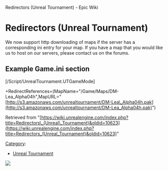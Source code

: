 Redirectors (Unreal Tournament) - Epic Wiki                    

Redirectors (Unreal Tournament)
===============================

  
We now support http downloading of maps if the server has a corresponding ini entry for your map. If you have a map that you would like us to host on our servers, please contact us on the forums.

Example Game.ini section
------------------------

\[/Script/UnrealTournament.UTGameMode\]

+RedirectReferences=(MapName="/Game/Maps/DM-Lea\_Alpha04h",MapURL="[http://s3.amazonaws.com/unrealtournament/DM-Lea\_Alpha04h.pak](http://s3.amazonaws.com/unrealtournament/DM-Lea_Alpha04h.pak)")

Retrieved from "[https://wiki.unrealengine.com/index.php?title=Redirectors\_(Unreal\_Tournament)&oldid=10623](https://wiki.unrealengine.com/index.php?title=Redirectors_(Unreal_Tournament)&oldid=10623)"

[Category](/Special:Categories "Special:Categories"):

*   [Unreal Tournament](/Category:Unreal_Tournament "Category:Unreal Tournament")

  ![](https://tracking.unrealengine.com/track.png)